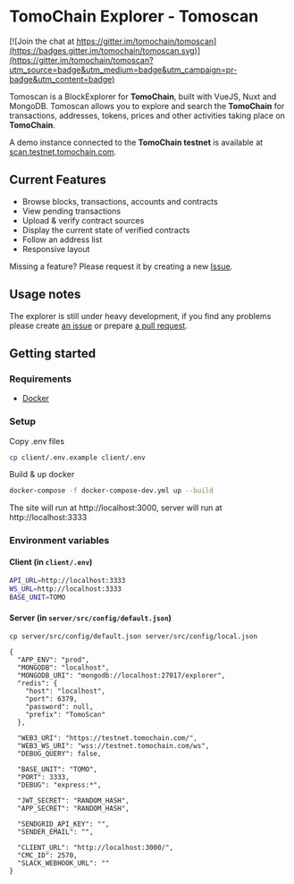 # TomoChain Explorer - Tomoscan

[![Join the chat at https://gitter.im/tomochain/tomoscan](https://badges.gitter.im/tomochain/tomoscan.svg)](https://gitter.im/tomochain/tomoscan?utm_source=badge&utm_medium=badge&utm_campaign=pr-badge&utm_content=badge)

Tomoscan is a BlockExplorer for **TomoChain**, built with VueJS, Nuxt and MongoDB. Tomoscan allows you to explore and search the **TomoChain** for transactions, addresses, tokens, prices and other activities taking place on **TomoChain**.

A demo instance connected to the **TomoChain testnet** is available at [scan.testnet.tomochain.com](https://scan.testnet.tomochain.com/).

## Current Features
- Browse blocks, transactions, accounts and contracts
- View pending transactions
- Upload & verify contract sources
- Display the current state of verified contracts
- Follow an address list
- Responsive layout

Missing a feature? Please request it by creating a new [Issue](https://github.com/tomochain/tomo-explorer/issues).

## Usage notes

The explorer is still under heavy development, if you find any problems please create [an issue](https://github.com/tomochain/tomo-explorer/issues) or prepare [a pull request](https://github.com/tomochain/tomo-explorer/pulls).

## Getting started

### Requirements
- [Docker](https://www.docker.com/get-docker)

### Setup

Copy .env files
```bash
cp client/.env.example client/.env
```

Build & up docker
```bash
docker-compose -f docker-compose-dev.yml up --build
```
The site will run at http://localhost:3000, server will run at http://localhost:3333

### Environment variables

#### Client (in `client/.env`)

```bash
API_URL=http://localhost:3333
WS_URL=http://localhost:3333
BASE_UNIT=TOMO
```
#### Server (in `server/src/config/default.json`)
```
cp server/src/config/default.json server/src/config/local.json
```
```
{
  "APP_ENV": "prod",
  "MONGODB": "localhost",
  "MONGODB_URI": "mongodb://localhost:27017/explorer",
  "redis": {
    "host": "localhost",
    "port": 6379,
    "password": null,
    "prefix": "TomoScan"
  },

  "WEB3_URI": "https://testnet.tomochain.com/",
  "WEB3_WS_URI": "wss://testnet.tomochain.com/ws",
  "DEBUG_QUERY": false,

  "BASE_UNIT": "TOMO",
  "PORT": 3333,
  "DEBUG": "express:*",

  "JWT_SECRET": "RANDOM_HASH",
  "APP_SECRET": "RANDOM_HASH",

  "SENDGRID_API_KEY": "",
  "SENDER_EMAIL": "",

  "CLIENT_URL": "http://localhost:3000/",
  "CMC_ID": 2570,
  "SLACK_WEBHOOK_URL": ""
}
```
